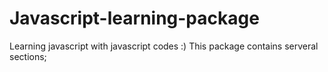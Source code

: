 ﻿# Javascript-learning-package
Learning javascript with javascript codes :)
This package contains serveral sections;
